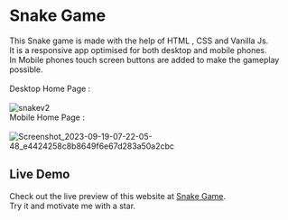 # Snake Game
This Snake game is made with the help of HTML , CSS and Vanilla Js.
<br>
It is a responsive app optimised for both desktop and mobile phones.
<br>
In Mobile phones touch screen buttons are added to make the gameplay possible.
<br> <br>
Desktop Home Page : 
<br> <br>
![snakev2](https://github.com/mobasshirCode/analog-clock/assets/145370122/7c6216ee-9067-43dd-91c6-f099cf29c7f3)
<br>
Mobile Home Page : 
<br> <br>
![Screenshot_2023-09-19-07-22-05-48_e4424258c8b8649f6e67d283a50a2cbc](https://github.com/mobasshirCode/analog-clock/assets/145370122/f6e6f271-2c31-4061-a62a-3a47aa6c0440)
<br>
## Live Demo
Check out the live preview of this website at [Snake Game](https://mr-snake.netlify.app/).
<br>
Try it and motivate me with a star.